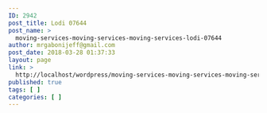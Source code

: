 ```yaml
---
ID: 2942
post_title: Lodi 07644
post_name: >
  moving-services-moving-services-moving-services-lodi-07644
author: mrgabonijeff@gmail.com
post_date: 2018-03-28 01:37:33
layout: page
link: >
  http://localhost/wordpress/moving-services-moving-services-moving-services-lodi-07644/
published: true
tags: [ ]
categories: [ ]
---
```

